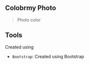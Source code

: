 ## Colobrmy Photo

> Photo color


## Tools

Created using


- `Bootstrap`: Created using Bootstrap

